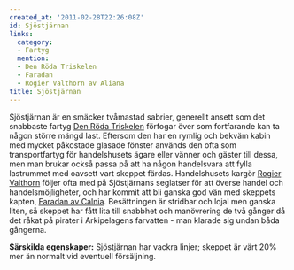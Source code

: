 ```yaml
---
created_at: '2011-02-28T22:26:08Z'
id: Sjöstjärnan
links:
  category:
  - Fartyg
  mention:
  - Den Röda Triskelen
  - Faradan
  - Rogier Valthorn av Aliana
title: Sjöstjärnan
---
```


Sjöstjärnan är en smäcker tvåmastad sabrier, generellt ansett som det snabbaste fartyg [Den Röda
Triskelen] förfogar över som fortfarande kan ta någon större mängd last. Eftersom den har en rymlig
och bekväm kabin med mycket påkostade glasade fönster används den ofta som transportfartyg för
handelshusets ägare eller vänner och gäster till dessa, men man brukar också passa på att ha någon
handelsvara att fylla lastrummet med oavsett vart skeppet färdas. Handelshusets kargör [Rogier
Valthorn] följer ofta med på Sjöstjärnans seglatser för att överse handel och handelsmöjligheter,
och har kommit att bli ganska god vän med skeppets kapten, [Faradan av Calnia]. Besättningen är
stridbar och lojal men ganska liten, så skeppet har fått lita till snabbhet och manövrering de två
gånger då det råkat på pirater i Arkipelagens farvatten - man klarade sig undan båda gångerna.

**Särskilda egenskaper:** Sjöstjärnan har vackra linjer; skeppet är värt 20% mer än normalt vid
eventuell försäljning. 

  [Den Röda Triskelen]: Den_Röda_Triskelen
  [Rogier Valthorn]: Rogier_Valthorn_av_Aliana
  [Faradan av Calnia]: Faradan